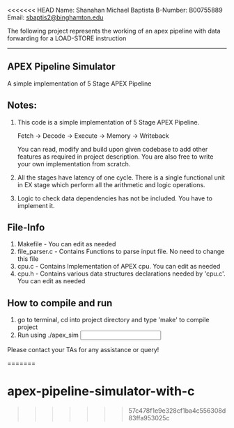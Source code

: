 <<<<<<< HEAD
Name: Shanahan Michael Baptista
B-Number: B00755889
Email: sbaptis2@binghamton.edu

The following project represents the working of an apex pipeline with data forwarding for a LOAD-STORE instruction

---------------------------------------------------------------------------------
APEX Pipeline Simulator
---------------------------------------------------------------------------------
A simple implementation of 5 Stage APEX Pipeline


Notes:
----------------------------------------------------------------------------------
1) This code is a simple implementation of 5 Stage APEX Pipeline. 
	 
	 Fetch -> Decode -> Execute -> Memory -> Writeback
	 
	 You can read, modify and build upon given codebase to add other features as
	 required in project description. You are also free to write your own 
	 implementation from scratch.

2) All the stages have latency of one cycle. There is a single functional unit in 
	 EX stage which perform all the arithmetic and logic operations.

3) Logic to check data dependencies has not be included. You have to implement it.

File-Info
----------------------------------------------------------------------------------
1) Makefile 			- You can edit as needed
2) file_parser.c 	- Contains Functions to parse input file. No need to change this file
3) cpu.c          - Contains Implementation of APEX cpu. You can edit as needed
4) cpu.h          - Contains various data structures declarations needed by 'cpu.c'. You can edit as needed
	 

How to compile and run
----------------------------------------------------------------------------------
1) go to terminal, cd into project directory and type 'make' to compile project
2) Run using ./apex_sim <input file name>


Please contact your TAs for any assistance or query!


=======
# apex-pipeline-simulator-with-c
>>>>>>> 57c478f1e9e328cf1ba4c556308d83ffa953025c
